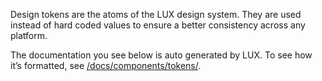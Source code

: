 <div class="introduction">
	<p>Design tokens are the atoms of the LUX design system. They are used instead of hard coded values to ensure a better consistency across any platform.</p>
</div>

The documentation you see below is auto generated by LUX. To see how it’s formatted, see [/docs/components/tokens/](https://github.com/pulibrary/lux/tree/master/docs/components/tokens).
